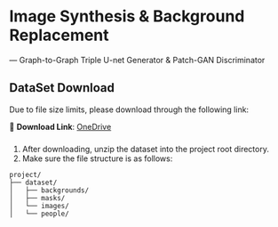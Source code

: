 # Image Synthesis & Background Replacement
 — Graph-to-Graph Triple U-net Generator & Patch-GAN Discriminator


## DataSet Download

Due to file size limits, please download through the following link:

📁 **Download Link**:
[OneDrive](https://cuhko365-my.sharepoint.com/:u:/g/personal/122090714_link_cuhk_edu_cn/EVHRXfzXJV5MmYXo5VkXiX8BdsKhGmE5C2eRUCdfO68kew?e=Cp7JYM)

###
1. After downloading, unzip the dataset into the project root directory.
2. Make sure the file structure is as follows:
```
project/
├── dataset/
│   ├── backgrounds/
│   ├── masks/
│   └── images/
│   └── people/
```

